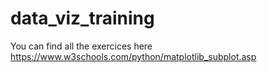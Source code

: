 # data_viz_training


You can find all the exercices here 
https://www.w3schools.com/python/matplotlib_subplot.asp
